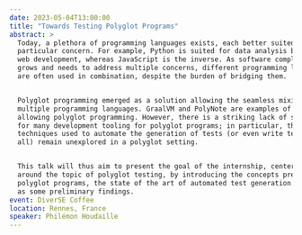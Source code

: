 ```yaml
---
date: 2023-05-04T13:00:00
title: "Towards Testing Polyglot Programs"
abstract: >
  Today, a plethora of programming languages exists, each better suited for a
  particular concern. For example, Python is suited for data analysis but not
  web development, whereas JavaScript is the inverse. As software complexity
  grows and needs to address multiple concerns, different programming languages
  are often used in combination, despite the burden of bridging them.


  Polyglot programming emerged as a solution allowing the seamless mixing of
  multiple programming languages. GraalVM and PolyNote are examples of runtimes
  allowing polyglot programming. However, there is a striking lack of support
  for many development tooling for polyglot programs; in particular, the many
  techniques used to automate the generation of tests (or even write tests at
  all) remain unexplored in a polyglot setting.


  This talk will thus aim to present the goal of the internship, centered
  around the topic of polyglot testing, by introducing the concepts present in
  polyglot programs, the state of the art of automated test generation as well
  as some preliminary findings.
event: DiverSE Coffee
location: Rennes, France
speaker: Philémon Houdaille
---
```

